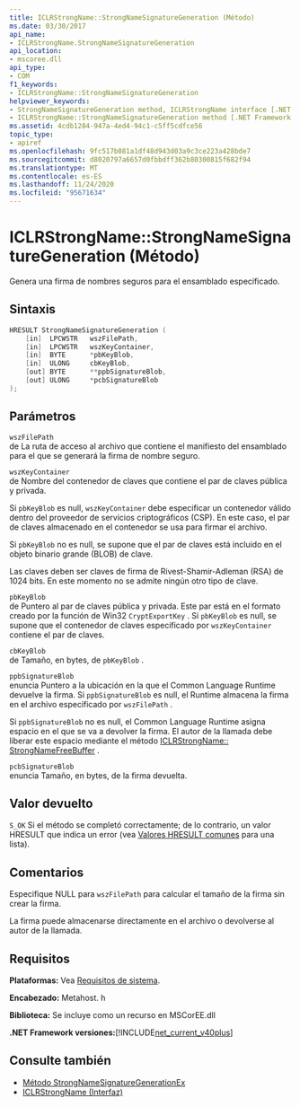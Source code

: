 ```yaml
---
title: ICLRStrongName::StrongNameSignatureGeneration (Método)
ms.date: 03/30/2017
api_name:
- ICLRStrongName.StrongNameSignatureGeneration
api_location:
- mscoree.dll
api_type:
- COM
f1_keywords:
- ICLRStrongName::StrongNameSignatureGeneration
helpviewer_keywords:
- StrongNameSignatureGeneration method, ICLRStrongName interface [.NET Framework hosting]
- ICLRStrongName::StrongNameSignatureGeneration method [.NET Framework hosting]
ms.assetid: 4cdb1284-947a-4ed4-94c1-c5ff5cdfce56
topic_type:
- apiref
ms.openlocfilehash: 9fc517b081a1df48d943d03a9c3ce223a428bde7
ms.sourcegitcommit: d8020797a6657d0fbbdff362b80300815f682f94
ms.translationtype: MT
ms.contentlocale: es-ES
ms.lasthandoff: 11/24/2020
ms.locfileid: "95671634"
---
```

# <a name="iclrstrongnamestrongnamesignaturegeneration-method"></a>ICLRStrongName::StrongNameSignatureGeneration (Método)

Genera una firma de nombres seguros para el ensamblado especificado.  
  
## <a name="syntax"></a>Sintaxis  
  
```cpp  
HRESULT StrongNameSignatureGeneration (
    [in]  LPCWSTR   wszFilePath,  
    [in]  LPCWSTR   wszKeyContainer,  
    [in]  BYTE      *pbKeyBlob,  
    [in]  ULONG     cbKeyBlob,  
    [out] BYTE      **ppbSignatureBlob,  
    [out] ULONG     *pcbSignatureBlob  
);  
```  
  
## <a name="parameters"></a>Parámetros  

 `wszFilePath`  
 de La ruta de acceso al archivo que contiene el manifiesto del ensamblado para el que se generará la firma de nombre seguro.  
  
 `wszKeyContainer`  
 de Nombre del contenedor de claves que contiene el par de claves pública y privada.  
  
 Si `pbKeyBlob` es null, `wszKeyContainer` debe especificar un contenedor válido dentro del proveedor de servicios criptográficos (CSP). En este caso, el par de claves almacenado en el contenedor se usa para firmar el archivo.  
  
 Si `pbKeyBlob` no es null, se supone que el par de claves está incluido en el objeto binario grande (BLOB) de clave.  
  
 Las claves deben ser claves de firma de Rivest-Shamir-Adleman (RSA) de 1024 bits. En este momento no se admite ningún otro tipo de clave.  
  
 `pbKeyBlob`  
 de Puntero al par de claves pública y privada. Este par está en el formato creado por la función de Win32 `CryptExportKey` . Si `pbKeyBlob` es null, se supone que el contenedor de claves especificado por `wszKeyContainer` contiene el par de claves.  
  
 `cbKeyBlob`  
 de Tamaño, en bytes, de `pbKeyBlob` .  
  
 `ppbSignatureBlob`  
 enuncia Puntero a la ubicación en la que el Common Language Runtime devuelve la firma. Si `ppbSignatureBlob` es null, el Runtime almacena la firma en el archivo especificado por `wszFilePath` .  
  
 Si `ppbSignatureBlob` no es null, el Common Language Runtime asigna espacio en el que se va a devolver la firma. El autor de la llamada debe liberar este espacio mediante el método [ICLRStrongName:: StrongNameFreeBuffer](iclrstrongname-strongnamefreebuffer-method.md) .  
  
 `pcbSignatureBlob`  
 enuncia Tamaño, en bytes, de la firma devuelta.  
  
## <a name="return-value"></a>Valor devuelto  

 `S_OK` Si el método se completó correctamente; de lo contrario, un valor HRESULT que indica un error (vea [Valores HRESULT comunes](/windows/win32/seccrypto/common-hresult-values) para una lista).  
  
## <a name="remarks"></a>Comentarios  

 Especifique NULL para `wszFilePath` para calcular el tamaño de la firma sin crear la firma.  
  
 La firma puede almacenarse directamente en el archivo o devolverse al autor de la llamada.  
  
## <a name="requirements"></a>Requisitos  

 **Plataformas:** Vea [Requisitos de sistema](../../get-started/system-requirements.md).  
  
 **Encabezado:** Metahost. h  
  
 **Biblioteca:** Se incluye como un recurso en MSCorEE.dll  
  
 **.NET Framework versiones:**[!INCLUDE[net_current_v40plus](../../../../includes/net-current-v40plus-md.md)]  
  
## <a name="see-also"></a>Consulte también

- [Método StrongNameSignatureGenerationEx](iclrstrongname-strongnamesignaturegenerationex-method.md)
- [ICLRStrongName (Interfaz)](iclrstrongname-interface.md)
